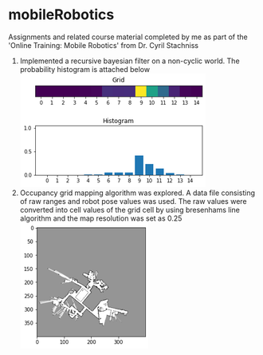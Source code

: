 # mobileRobotics
Assignments and related course material completed by me as part of the 'Online Training: Mobile Robotics' from Dr. Cyril Stachniss

1. Implemented a recursive bayesian filter on a non-cyclic world. The probability histogram is attached below ![Bayes Filter](img/bayesian.png?raw=true "Output of Bayes filter for localization")
2. Occupancy grid mapping algorithm was explored. A data file consisting of raw ranges and robot pose values was used. The raw values were converted into cell values of the grid cell by using bresenhams line algorithm and the map resolution was set as 0.25 ![Occupancy grid](img/occupancy.png?raw=true "Output occupany grid map")
